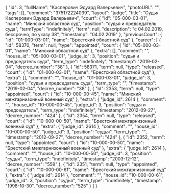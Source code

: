 {
    "id": 3,
    "fullName": "Касперович Эдуард Валерьевич",
    "photoURL": "",
    "tags": [],
    "comment": "375172224039",
    "layout": "judge",
    "title": "Судья Касперович Эдуард Валерьевич",
    "court": {
        "id": "05-000-03-01",
        "name": "Минский областной суд",
        "position": "судья и председатель суда",
        "termType": "indefinitely",
        "term": null,
        "description": "c 04.02.2019, бессрочно, по указу 38",
        "timestamp": "04.02.2019"
    },
    "previousCourt": {
        "id": "01-000-03-01",
        "name": "Брестский областной суд"
    },
    "career": [
        {
            "id": 58370,
            "term": null,
            "type": "appointed",
            "court": {
                "id": "05-000-03-01",
                "name": "Минский областной суд"
            },
            "extra": [],
            "comment": "",
            "house_id": "05-000-03-01",
            "judge_id": 3,
            "position": "судья и председатель суда",
            "term_type": "indefinitely",
            "timestamp": "2019-02-04",
            "decree_number": "38"
        },
        {
            "id": 58371,
            "term": null,
            "type": "released",
            "court": {
                "id": "01-000-03-01",
                "name": "Брестский областной суд"
            },
            "extra": [],
            "comment": "",
            "house_id": "01-000-03-01",
            "judge_id": 3,
            "position": "судья и председатель суда",
            "term_type": "",
            "timestamp": "2019-02-04",
            "decree_number": "38"
        },
        {
            "id": 2353,
            "term": null,
            "type": "appointed",
            "court": {
                "id": "10-000-00-45",
                "name": "Минский межгарнизонный военный суд"
            },
            "extra": {
                "judge_id": 2614
            },
            "comment": "",
            "house_id": "10-000-00-45",
            "judge_id": 3,
            "position": "судья и председатель",
            "term_type": "indefinitely",
            "timestamp": "2012-09-27",
            "decree_number": "424"
        },
        {
            "id": 2354,
            "term": null,
            "type": "released",
            "court": {
                "id": "10-000-00-50",
                "name": "Брестский межгарнизонный военный суд"
            },
            "extra": {
                "judge_id": 2614
            },
            "comment": "",
            "house_id": "10-000-00-50",
            "judge_id": 3,
            "position": "судья",
            "term_type": "",
            "timestamp": "2012-09-27",
            "decree_number": "424"
        },
        {
            "id": 2352,
            "term": null,
            "type": "appointed",
            "court": {
                "id": "10-000-00-50",
                "name": "Брестский межгарнизонный военный суд"
            },
            "extra": {
                "judge_id": 2614
            },
            "comment": "",
            "house_id": "10-000-00-50",
            "judge_id": 3,
            "position": "судья",
            "term_type": "indefinitely",
            "timestamp": "2003-12-12",
            "decree_number": "559"
        },
        {
            "id": 2351,
            "term": null,
            "type": "appointed",
            "court": {
                "id": "10-000-00-61",
                "name": "Брестский межгарнизонный суд"
            },
            "extra": {
                "judge_id": 2614
            },
            "comment": "",
            "house_id": "10-000-00-61",
            "judge_id": 3,
            "position": "судья",
            "term_type": "indefinitely",
            "timestamp": "1998-10-30",
            "decree_number": "525"
        }
    ]
}